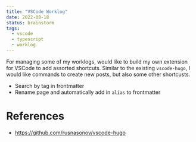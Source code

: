 ```yaml
---
title: "VSCode Worklog"
date: 2022-08-18
status: brainstorm
tags:
  - vscode
  - typescript
  - worklog
---
```


For managing some of my worklogs, would like to build my own extension for VSCode to add assorted shortcuts. Similar to the existing `vscode-hugo`, I would like commands to create new posts, but also some other shortcusts.

- Search by tag in frontmatter
- Rename page and automatically add in `alias` to frontmatter

# References

- <https://github.com/rusnasonov/vscode-hugo>
